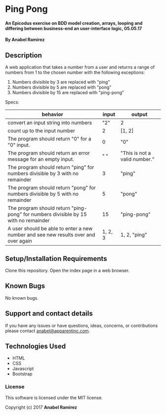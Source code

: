 # Ping Pong

#### An Epicodus exercise on BDD model creation, arrays, looping and differing between business-end an user-interface logic, 05.05.17

#### **By Anabel Ramirez**

## Description

A web application that takes a number from a user and returns a range of numbers from 1 to the chosen number with the following exceptions:
1. Numbers divisible by 3 are replaced with "ping"
2. Numbers divisible by 5 are replaced with "pong"
3. Numbers divisible by 15 are replaced with "ping-pong"


Specs:<br>

|  behavior | input  | output  |
|---|---|---|
| convert an input string into numbers  | "2"  | 2  |
| count up to the input number  | 2  | [1, 2]  |
| The program should return "0" for a "0" input. | 0 | "0" |
| The program should return an error message for an empty input. | " " | "This is not a valid number." |
| The program should return "ping" for numbers divisible by 3 with no remainder | 3 | "ping" |
| The program should return "pong" for numbers divisible by 5 with no remainder | 5 | "pong" |
| The program should return "ping-pong" for numbers divisible by 15 with no remainder | 15 | "ping-pong" |
| A user should be able to enter a new number and see new results over and over again | 1, 2, 3 | 1, 2, "ping" |


## Setup/Installation Requirements

Clone this repository.
Open the index page in a web browser.

## Known Bugs

No known bugs.

## Support and contact details

If you have any issues or have questions, ideas, concerns, or contributions please contact anabel@apparentinc.com.

## Technologies Used

* HTML
* CSS
* Javascript
* Bootstrap

### License
This software is licensed under the MIT license.

Copyright (c) 2017 **Anabel Ramirez**
